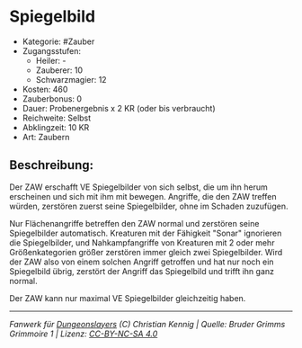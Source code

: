 # Spiegelbild

- Kategorie: #Zauber
- Zugangsstufen:
  - Heiler: -
  - Zauberer: 10
  - Schwarzmagier: 12
- Kosten: 460
- Zauberbonus: 0
- Dauer: Probenergebnis x 2 KR (oder bis verbraucht)
- Reichweite: Selbst
- Abklingzeit: 10 KR
- Art: Zaubern

## Beschreibung:

Der ZAW erschafft VE Spiegelbilder von sich selbst, die um ihn herum erscheinen und sich mit ihm mit bewegen. Angriffe, die den ZAW treffen würden, zerstören zuerst seine Spiegelbilder, ohne im Schaden zuzufügen.

Nur Flächenangriffe betreffen den ZAW normal und zerstören seine Spiegelbilder automatisch. Kreaturen mit der Fähigkeit "Sonar" ignorieren die Spiegelbilder, und Nahkampfangriffe von Kreaturen mit 2 oder mehr Größenkategorien größer zerstören immer gleich zwei Spiegelbilder. Wird der ZAW also von einem solchen Angriff getroffen und hat nur noch ein Spiegelbild übrig, zerstört der Angriff das Spiegelbild und trifft ihn ganz normal.

Der ZAW kann nur maximal VE Spiegelbilder gleichzeitig haben.

---

_Fanwerk für [Dungeonslayers](https://www.dungeonslayers.net/) (C) Christian Kennig | Quelle: Bruder Grimms Grimmoire 1 | Lizenz: [CC-BY-NC-SA 4.0](https://creativecommons.org/licenses/by-nc-sa/4.0/deed.de)_
